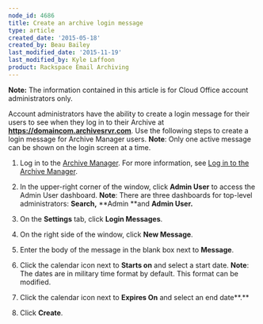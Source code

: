 ```yaml
---
node_id: 4686
title: Create an archive login message
type: article
created_date: '2015-05-18'
created_by: Beau Bailey
last_modified_date: '2015-11-19'
last_modified_by: Kyle Laffoon
product: Rackspace Email Archiving
---
```


**Note:** The information contained in this article is for Cloud Office
account administrators only.

Account administrators have the ability to create a login message for
their users to see when they log in to their Archive
at **https://domaincom.archivesrvr.com**. Use the following steps to
create a login message for Archive Manager users.
**Note**: Only one active message can be shown on the login screen at a
time.

1.  Log in to the [Archive
    Manager](https://cp.rackspace.com/Login.aspx?ReturnUrl=%2f).
    For more information, see [Log in to the Archive
    Manager](/how-to/log-in-to-the-archive-manager).

2.  In the upper-right corner of the window, click **Admin User** to
    access the Admin User dashboard.
    **Note**: There are three dashboards for top-level administrators:
    **Search,** **Admin **and **Admin User.**

3.  On the **Settings** tab, click **Login Messages**.

4.  On the right side of the window, click **New Message**.

5.  Enter the body of the message in the blank box next
    to **Message**.

6.  Click the calendar icon next to **Starts on** and select a start
    date.
    **Note**: The dates are in military time format by default. This
    format can be modified.

7.  Click the calendar icon next to **Expires On** and select an end
    date**.**

8.  Click **Create**.




